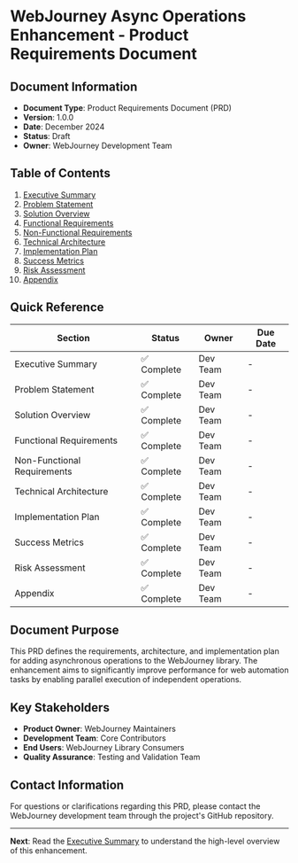# WebJourney Async Operations Enhancement - Product Requirements Document

## Document Information

- **Document Type**: Product Requirements Document (PRD)
- **Version**: 1.0.0
- **Date**: December 2024
- **Status**: Draft
- **Owner**: WebJourney Development Team

## Table of Contents

1. [Executive Summary](./executive-summary.md)
2. [Problem Statement](./problem-statement.md)
3. [Solution Overview](./solution-overview.md)
4. [Functional Requirements](./functional-requirements.md)
5. [Non-Functional Requirements](./non-functional-requirements.md)
6. [Technical Architecture](./technical-architecture.md)
7. [Implementation Plan](./implementation-plan.md)
8. [Success Metrics](./success-metrics.md)
9. [Risk Assessment](./risk-assessment.md)
10. [Appendix](./appendix.md)

## Quick Reference

| Section | Status | Owner | Due Date |
|---------|--------|-------|----------|
| Executive Summary | ✅ Complete | Dev Team | - |
| Problem Statement | ✅ Complete | Dev Team | - |
| Solution Overview | ✅ Complete | Dev Team | - |
| Functional Requirements | ✅ Complete | Dev Team | - |
| Non-Functional Requirements | ✅ Complete | Dev Team | - |
| Technical Architecture | ✅ Complete | Dev Team | - |
| Implementation Plan | ✅ Complete | Dev Team | - |
| Success Metrics | ✅ Complete | Dev Team | - |
| Risk Assessment | ✅ Complete | Dev Team | - |
| Appendix | ✅ Complete | Dev Team | - |

## Document Purpose

This PRD defines the requirements, architecture, and implementation plan for adding asynchronous operations to the WebJourney library. The enhancement aims to significantly improve performance for web automation tasks by enabling parallel execution of independent operations.

## Key Stakeholders

- **Product Owner**: WebJourney Maintainers
- **Development Team**: Core Contributors
- **End Users**: WebJourney Library Consumers
- **Quality Assurance**: Testing and Validation Team

## Contact Information

For questions or clarifications regarding this PRD, please contact the WebJourney development team through the project's GitHub repository.

---

**Next**: Read the [Executive Summary](./executive-summary.md) to understand the high-level overview of this enhancement.